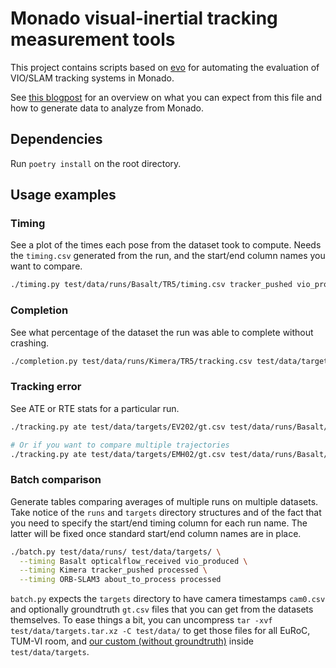 # Monado visual-inertial tracking measurement tools

This project contains scripts based on
[evo](https://github.com/MichaelGrupp/evo/wiki/Metrics) for automating the
evaluation of VIO/SLAM tracking systems in Monado.

See [this blogpost](https://mateosss.github.io/blog/xrtslam-metrics) for an
overview on what you can expect from this file and how to generate data to
analyze from Monado.

## Dependencies

Run `poetry install` on the root directory.

## Usage examples

### Timing

See a plot of the times each pose from the dataset took to compute. Needs the
`timing.csv` generated from the run, and the start/end column names you want to
compare.

```bash
./timing.py test/data/runs/Basalt/TR5/timing.csv tracker_pushed vio_produced --plot
```

### Completion

See what percentage of the dataset the run was able to complete without crashing.

```bash
./completion.py test/data/runs/Kimera/TR5/tracking.csv test/data/targets/TR5/cam0.csv
```

### Tracking error

See ATE or RTE stats for a particular run.

```bash
./tracking.py ate test/data/targets/EV202/gt.csv test/data/runs/Basalt/EV202/tracking.csv --plot --plot_mode xyz

# Or if you want to compare multiple trajectories
./tracking.py ate test/data/targets/EMH02/gt.csv test/data/runs/Basalt/EMH02/tracking.csv test/data/runs/ORB-SLAM3/EMH02/tracking.csv --plot --plot_mode xy
```

### Batch comparison

Generate tables comparing averages of multiple runs on multiple datasets. Take
notice of the `runs` and `targets` directory structures and of the fact that you
need to specify the start/end timing column for each run name. The latter
will be fixed once standard start/end column names are in place.

```bash
./batch.py test/data/runs/ test/data/targets/ \
  --timing Basalt opticalflow_received vio_produced \
  --timing Kimera tracker_pushed processed \
  --timing ORB-SLAM3 about_to_process processed
```

`batch.py` expects the `targets` directory to have camera timestamps `cam0.csv`
and optionally groundtruth `gt.csv` files that you can get from the datasets
themselves. To ease things a bit, you can uncompress
`tar -xvf test/data/targets.tar.xz -C test/data/` to get those files for all EuRoC,
TUM-VI room, and [our custom (without
groundtruth)](https://bit.ly/monado-datasets) inside `test/data/targets`.
